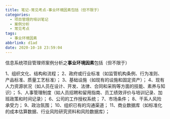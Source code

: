```yaml
---
title: 笔记-常见考点-事业环境因素包括（但不限于）
categories:
  - 项目管理的培训笔记
  - 案例分析
  - 常见考点
tags:
  - 事业环境因素
abbrlink: d1ad
date: 2020-10-18 23:59:04
---
```


信息系统项目管理师案例分析之**事业环境因素**包括（但不限于）

1、组织文化、结构和流程；
2、政府或行业标准（如监管机构条例、行为准则、产品标准、质量工艺标准）；
3、基础设施（如现有的设施和固定资产）；
4、现有人力资源状况（如人员在设计、开发、法律、合同和采购等方面的技能、素养与知识）；
5、人事管理制度（如人员招聘和留用指南、员工绩效评价与培训记录、加班政策和时间记录）；
6、公司的工作授权系统；
7、市场条件；
8、干系人风险承受力；
9、政治氛围；
10、组织已有的沟通渠道；
11、商业数据库（如标准化的成本估算数据、行业风险研究资料和风险数据库）；
